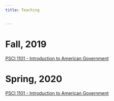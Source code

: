 ```yaml
---
title: Teaching


---
```

<h1>Fall, 2019</h1>
<a href = "https://drive.google.com/file/d/1qubyYKAn4dYhumsdSUly5unFiPTxylDA/view">PSCI 1101 - Introduction to American Government</a>

<h1>Spring, 2020</h1>
<a href = "https://www.dropbox.com/s/9u3wdq7h2b4wfox/Spring%2C%202020%20PSCI%201101-%20Recitation%20Syllabus.docx?dl=0">PSCI 1101 - Introduction to American Government</a>
